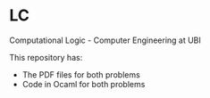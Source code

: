 # LC

Computational Logic - Computer Engineering at UBI

This repository has:
- The PDF files for both problems
- Code in Ocaml for both problems
